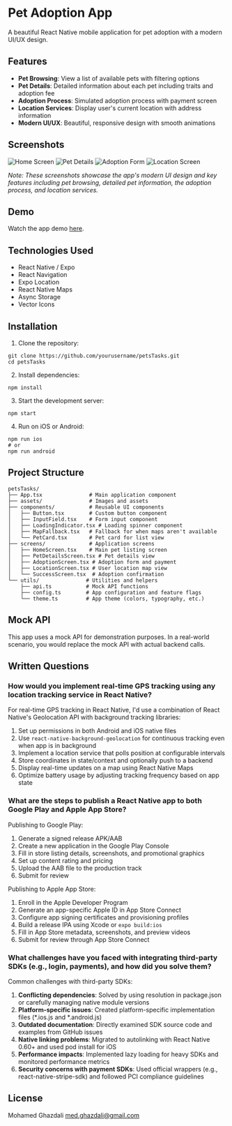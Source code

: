 # Pet Adoption App

A beautiful React Native mobile application for pet adoption with a modern UI/UX design.

## Features

- **Pet Browsing**: View a list of available pets with filtering options
- **Pet Details**: Detailed information about each pet including traits and adoption fee
- **Adoption Process**: Simulated adoption process with payment screen
- **Location Services**: Display user's current location with address information
- **Modern UI/UX**: Beautiful, responsive design with smooth animations

## Screenshots

![Home Screen](./Screenshots/Simulator%20Screenshot%20-%20iPhone%2016%20-%202025-07-10%20at%2020.14.53.png)
![Pet Details](./Screenshots/Simulator%20Screenshot%20-%20iPhone%2016%20-%202025-07-10%20at%2020.15.08.png)
![Adoption Form](./Screenshots/Simulator%20Screenshot%20-%20iPhone%2016%20-%202025-07-10%20at%2020.15.20.png)
![Location Screen](./Screenshots/Simulator%20Screenshot%20-%20iPhone%2016%20-%202025-07-10%20at%2020.17.16.png)

*Note: These screenshots showcase the app's modern UI design and key features including pet browsing, detailed pet information, the adoption process, and location services.*


## Demo

Watch the app demo [here](https://www.loom.com/share/f51f61568335406e9e23f483841352e1?sid=f5494919-a0ca-4ec5-ace9-4ff65ce8bfd7).

## Technologies Used

- React Native / Expo
- React Navigation
- Expo Location
- React Native Maps
- Async Storage
- Vector Icons

## Installation

1. Clone the repository:
```
git clone https://github.com/yourusername/petsTasks.git
cd petsTasks
```

2. Install dependencies:
```
npm install
```

3. Start the development server:
```
npm start
```

4. Run on iOS or Android:
```
npm run ios
# or
npm run android
```

## Project Structure

```
petsTasks/
├── App.tsx               # Main application component
├── assets/               # Images and assets
├── components/           # Reusable UI components
│   ├── Button.tsx        # Custom button component
│   ├── InputField.tsx    # Form input component
│   ├── LoadingIndicator.tsx # Loading spinner component
│   ├── MapFallback.tsx   # Fallback for when maps aren't available
│   └── PetCard.tsx       # Pet card for list view
├── screens/              # Application screens
│   ├── HomeScreen.tsx    # Main pet listing screen
│   ├── PetDetailsScreen.tsx # Pet details view
│   ├── AdoptionScreen.tsx # Adoption form and payment
│   ├── LocationScreen.tsx # User location map view
│   └── SuccessScreen.tsx  # Adoption confirmation
└── utils/               # Utilities and helpers
    ├── api.ts           # Mock API functions
    ├── config.ts        # App configuration and feature flags
    └── theme.ts         # App theme (colors, typography, etc.)
```

## Mock API

This app uses a mock API for demonstration purposes. In a real-world scenario, you would replace the mock API with actual backend calls.

## Written Questions


### How would you implement real-time GPS tracking using any location tracking service in React Native?

For real-time GPS tracking in React Native, I'd use a combination of React Native's Geolocation API with background tracking libraries:

1. Set up permissions in both Android and iOS native files
2. Use `react-native-background-geolocation` for continuous tracking even when app is in background
3. Implement a location service that polls position at configurable intervals
4. Store coordinates in state/context and optionally push to a backend
5. Display real-time updates on a map using React Native Maps
6. Optimize battery usage by adjusting tracking frequency based on app state

### What are the steps to publish a React Native app to both Google Play and Apple App Store?

Publishing to Google Play:
1. Generate a signed release APK/AAB 
2. Create a new application in the Google Play Console
3. Fill in store listing details, screenshots, and promotional graphics
4. Set up content rating and pricing
5. Upload the AAB file to the production track
6. Submit for review  

Publishing to Apple App Store:
1. Enroll in the Apple Developer Program  
2. Generate an app-specific Apple ID in App Store Connect
3. Configure app signing certificates and provisioning profiles
4. Build a release IPA using Xcode or `expo build:ios`
5. Fill in App Store metadata, screenshots, and preview videos
6. Submit for review through App Store Connect  

### What challenges have you faced with integrating third-party SDKs (e.g., login, payments), and how did you solve them?

Common challenges with third-party SDKs:

1. **Conflicting dependencies**: Solved by using resolution in package.json or carefully managing native module versions
2. **Platform-specific issues**: Created platform-specific implementation files (*.ios.js and *.android.js)
3. **Outdated documentation**: Directly examined SDK source code and examples from GitHub issues
4. **Native linking problems**: Migrated to autolinking with React Native 0.60+ and used pod install for iOS
5. **Performance impacts**: Implemented lazy loading for heavy SDKs and monitored performance metrics
6. **Security concerns with payment SDKs**: Used official wrappers (e.g., react-native-stripe-sdk) and followed PCI compliance guidelines

## License

Mohamed Ghazdali
med.ghazdali@gmail.com 
